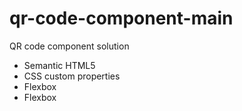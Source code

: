 # qr-code-component-main

QR code component solution

- Semantic HTML5
- CSS custom properties
- Flexbox
- Flexbox

